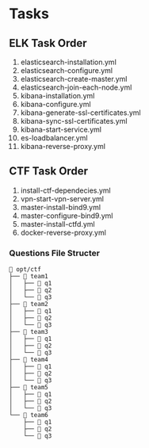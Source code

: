 # Tasks

## ELK Task Order

1. elasticsearch-installation.yml
2. elasticsearch-configure.yml
3. elasticsearch-create-master.yml
4. elasticsearch-join-each-node.yml
5. kibana-installation.yml
6. kibana-configure.yml
7. kibana-generate-ssl-certificates.yml
8. kibana-sync-ssl-certificates.yml
9. kibana-start-service.yml
10. es-loadbalancer.yml
11. kibana-reverse-proxy.yml

## CTF Task Order

1. install-ctf-dependecies.yml
2. vpn-start-vpn-server.yml
3. master-install-bind9.yml
4. master-configure-bind9.yml
5. master-install-ctfd.yml
6. docker-reverse-proxy.yml

### Questions File Structer

```plaintext
 opt/ctf
├──  team1
│   ├──  q1
│   ├──  q2
│   └──  q3
├──  team2
│   ├──  q1
│   ├──  q2
│   └──  q3
├──  team3
│   ├──  q1
│   ├──  q2
│   └──  q3
├──  team4
│   ├──  q1
│   ├──  q2
│   └──  q3
├──  team5
│   ├──  q1
│   ├──  q2
│   └──  q3
└──  team6
    ├──  q1
    ├──  q2
    └──  q3
```
